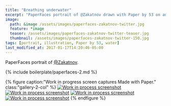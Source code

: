 ```yaml
---
title: "Breathing underwater"
excerpt: "PaperFaces portrait of @Zakatnov drawn with Paper by 53 on an iPad."
image: 
  path: &image /assets/images/paperfaces-zakatnov-twitter.jpg 
  feature: *image
  teaser: /assets/images/paperfaces-zakatnov-twitter-teaser.jpg
  thumbnail: /assets/images/paperfaces-zakatnov-twitter-150.jpg
tags: [portrait, illustration, Paper by 53, water]
last_modified_at: 2017-01-17T14:20:46-05:00
---
```


PaperFaces portrait of [@Zakatnov](https://twitter.com/Zakatnov).

{% include boilerplate/paperfaces-2.md %}

{% figure caption:"Work in progress screen captures Made with Paper." class:"gallery-2-col" %}
[![Work in process screenshot](/assets/images/paperfaces-zakatnov-process-1-600.jpg)](/assets/images/paperfaces-zakatnov-process-1-lg.jpg)
[![Work in process screenshot](/assets/images/paperfaces-zakatnov-process-2-600.jpg)](/assets/images/paperfaces-zakatnov-process-2-lg.jpg)
[![Work in process screenshot](/assets/images/paperfaces-zakatnov-process-3-600.jpg)](/assets/images/paperfaces-zakatnov-process-3-lg.jpg)
[![Work in process screenshot](/assets/images/paperfaces-zakatnov-process-4-600.jpg)](/assets/images/paperfaces-zakatnov-process-4-lg.jpg)
{% endfigure %}
